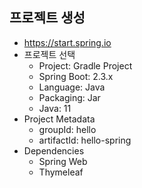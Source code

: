 ## 프로젝트 생성 
- https://start.spring.io
- 프로젝트 선택
  - Project: Gradle Project
  - Spring Boot: 2.3.x
  - Language: Java
  - Packaging: Jar
  - Java: 11
- Project Metadata
  - groupId: hello
  - artifactId: hello-spring
- Dependencies
  - Spring Web
  - Thymeleaf 

